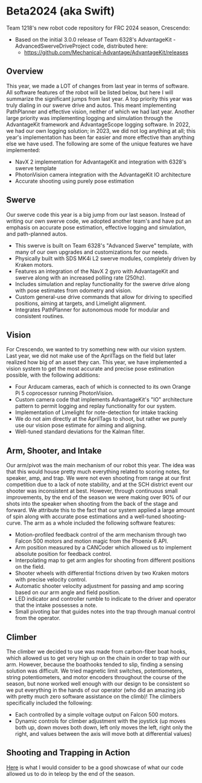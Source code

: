 # Beta2024 (aka Swift)
Team 1218's new robot code repository for FRC 2024 season, Crescendo:
* Based on the initial 3.0.0 release of Team 6328's AdvantageKit - AdvancedSwerveDriveProject code, distributed here:
    * https://github.com/Mechanical-Advantage/AdvantageKit/releases

## Overview
This year, we made a LOT of changes from last year in terms of software. All software features of the robot will be listed below, but here I will summarize the significant jumps from last year. A top priority this year was truly dialing in our swerve drive and autos. This meant implementing PathPlanner and effective vision, neither of which we had last year. Another large priority was implementing logging and simulation through the AdvantageKit framework and AdvantageScope logging software. In 2022, we had our own logging solution; in 2023, we did not log anything at all; this year's implementation has been far easier and more effective than anything else we have used. The following are some of the unique features we have implemented:
* NavX 2 implementation for AdvantageKit and integration with 6328's swerve template
* PhotonVision camera integration with the AdvantageKit IO architecture
* Accurate shooting using purely pose estimation

## Swerve
Our swerve code this year is a big jump from our last season. Instead of writing our own swerve code, we adopted another team's and have put an emphasis on accurate pose estimation, effective logging and simulation, and path-planned autos.
* This swerve is built on Team 6328's "Advanced Swerve" template, with many of our own upgrades and customizations for our needs.
* Physically built with SDS MK4i L2 swerve modules, completely driven by Kraken motors.
* Features an integration of the NavX 2 gyro with AdvantageKit and swerve along with an increased polling rate (250hz).
* Includes simulation and replay functionality for the swerve drive along with pose estimates from odometry and vision.
* Custom general-use drive commands that allow for driving to specified positions, aiming at targets, and Limelight alignment.
* Integrates PathPlanner for autonomous mode for modular and consistent routines.

## Vision
For Crescendo, we wanted to try something new with our vision system. Last year, we did not make use of the AprilTags on the field but later realized how big of an asset they can. This year, we have implemented a vision system to get the most accurate and precise pose estimation possible, with the following additions:
* Four Arducam cameras, each of which is connected to its own Orange Pi 5 coprocessor running PhotonVision.
* Custom camera code that implements AdvantageKit's "IO" architecture pattern to permit logging and replay functionality for our system.
* Implementation of Limelight for note-detection for intake tracking
* We do not aim directly at the AprilTags to shoot, but rather we purely use our vision pose estimate for aiming and aligning.
* Well-tuned standard deviations for the Kalman filter.

## Arm, Shooter, and Intake
Our arm/pivot was the main mechanism of our robot this year. The idea was that this would house pretty much everything related to scoring notes, for speaker, amp, and trap. We were not even shooting from range at our first competition due to a lack of note stability, and at the SCH district event our shooter was inconsistent at best. However, through continuous small improvements, by the end of the season we were making over 90% of our shots into the speaker when shooting from the back of the stage and forward. We attribute this to the fact that our system applied a large amount of spin along with accurate pose estimations and a well-tuned shooting-curve. The arm as a whole included the following software features:
* Motion-profiled feedback control of the arm mechanism through two Falcon 500 motors and motion magic from the Phoenix 6 API.
* Arm position measured by a CANCoder which allowed us to implement absolute position for feedback control.
* Interpolating map to get arm angles for shooting from different positions on the field.
* Shooter wheels with differential frictions driven by two Kraken motors with precise velocity control.
* Automatic shooter velocity adjustment for passing and amp scoring based on our arm angle and field position.
* LED indicator and controller rumble to indicate to the driver and operator that the intake possesses a note.
* Small pivoting bar that guides notes into the trap through manual control from the operator.

## Climber
The climber we decided to use was made from carbon-fiber boat hooks, which allowed us to get very high up on the chain in order to trap with our arm. However, because the boathooks tended to slip, finding a sensing solution was difficult. We tried magnetic limit switches, potentiometers, string potentiometers, and motor encoders throughout the course of the season, but none worked well enough with our design to be consistent so we put everything in the hands of our operator (who did an amazing job with pretty much zero software assistance on the climb)! The climbers specifically included the following:
* Each controlled by a simple voltage output on Falcon 500 motors.
* Dynamic controls for climber adjustment with the joystick (up moves both up, down moves both down, left only moves the left, right only the right, and values between the axis will move both at differential values)

## Shooting and Trapping in Action
[Here](https://github.com/VulcanRobotics/Beta2024/assets/58490916/7c328b0c-fe46-4b72-b677-d904e0d45e66) is what I would consider to be a good showcase of what our code allowed us to do in teleop by the end of the season.


